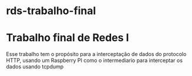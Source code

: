 # rds-trabalho-final

<h1>Trabalho final de Redes I</h1>

Esse trabalho tem o propósito para a interceptação de dados do protocolo HTTP, usando um Raspberry PI como o intermediario para interceptar os dados usando tcpdump
